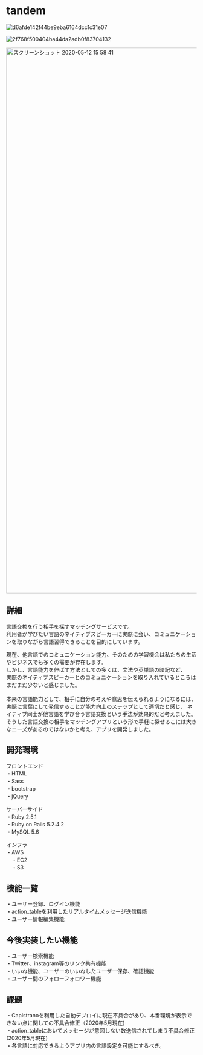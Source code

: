 # tandem

![d6afde142f44be9eba6164dcc1c31e07](https://user-images.githubusercontent.com/61679701/81255023-8ecc3400-9067-11ea-94c7-a309f9af1cb5.gif)

![2f768f500404ba44da2adb0f83704132](https://user-images.githubusercontent.com/61679701/81255224-1b76f200-9068-11ea-8978-2773eb65662f.gif)

<img width="1440" alt="スクリーンショット 2020-05-12 15 58 41" src="https://user-images.githubusercontent.com/61679701/82295322-90441780-99ea-11ea-9483-76046429ab8f.png">

## 詳細
言語交換を行う相手を探すマッチングサービスです。<br>
利用者が学びたい言語のネイティブスピーカーに実際に会い、コミュニケーションを取りながら言語習得できることを目的にしています。<br>

現在、他言語でのコミュニケーション能力、そのための学習機会は私たちの生活やビジネスでも多くの需要が存在します。<br>
しかし、言語能力を伸ばす方法としての多くは、文法や英単語の暗記など、<br>
実際のネイティブスピーカーとのコミュニケーションを取り入れているところはまだまだ少ないと感じました。<br><br>
本来の言語能力として、相手に自分の考えや意思を伝えられるようになるには、実際に言葉にして発信することが能力向上のステップとして適切だと感じ、
ネイティブ同士が他言語を学び合う言語交換という手法が効果的だと考えました。<br>
そうした言語交換の相手をマッチングアプリという形で手軽に探せるこには大きなニーズがあるのではないかと考え、アプリを開発しました。<br>




## 開発環境
フロントエンド<br>
・HTML<br>
・Sass<br>
・bootstrap<br>
・jQuery<br>

サーバーサイド<br>
・Ruby 2.5.1<br>
・Ruby on Rails 5.2.4.2<br>
・MySQL 5.6<br>

インフラ<br>
・AWS<br>
　・EC2<br>
　・S3<br>
 
 ## 機能一覧
 ・ユーザー登録、ログイン機能<br>
 ・action_tableを利用したリアルタイムメッセージ送信機能<br>
 ・ユーザー情報編集機能<br>
 
 ## 今後実装したい機能
 ・ユーザー検索機能<br>
 ・Twitter、instagram等のリンク共有機能<br>
 ・いいね機能、ユーザーのいいねしたユーザー保存、確認機能<br>
 ・ユーザー間のフォローフォロワー機能<br>
 
 ## 課題
 ・Capistranoを利用した自動デプロイに現在不具合があり、本番環境が表示できない点に関しての不具合修正（2020年5月現在)<br>
 ・action_tableにおいてメッセージが意図しない数送信されてしまう不具合修正(2020年5月現在)<br>
 ・各言語に対応できるようアプリ内の言語設定を可能にするべき。
 
 
 
 

